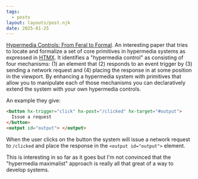 ```yaml
---
tags:
  - posts
layout: layouts/post.njk
date: 2025-01-25
---
```


[Hypermedia Controls: From Feral to Formal](https://dl.acm.org/doi/pdf/10.1145/3648188.3675127). An interesting paper that tries to locate and formalize a set of core primitives in hypermedia systems as expressed in [HTMX](https://htmx.org/). It identifies a "hypermedia control" as consisting of four mechanisms: (1) an element that (2) responds to an event trigger by (3) sending a network request and (4) placing the response in at some position in the viewport. By enhancing a hypermedia system with primitives that allow you to manipulate each of those mechanisms you can declaratively extend the system with your own hypermedia controls.

An example they give:

```html
<button hx-trigger="click" hx-post="/clicked" hx-target="#output">
  Issue a request
</button>
<output id="output"> </output>
```

When the user clicks on the button the system will issue a network request to `/clicked` and place the response in the `<output id="output">` element.

This is interesting in so far as it goes but I'm not convinced that the "hypermedia maximalist" approach is really all that great of a way to develop systems.
